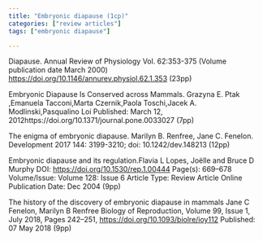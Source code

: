 ```yaml
---
title: "Embryonic diapause (1cp)"
categories: ["review articles"]
tags: ["embryonic diapause"]

---
```

Diapause. Annual Review of Physiology Vol. 62:353-375 (Volume publication date March 2000) https://doi.org/10.1146/annurev.physiol.62.1.353 (23pp)

Embryonic Diapause Is Conserved across Mammals. Grazyna E. Ptak ,Emanuela Tacconi,Marta Czernik,Paola Toschi,Jacek A. Modlinski,Pasqualino Loi Published: March 12, 2012https://doi.org/10.1371/journal.pone.0033027 (7pp)

The enigma of embryonic diapause. Marilyn B. Renfree, Jane C. Fenelon. Development 2017 144: 3199-3210; doi: 10.1242/dev.148213 (12pp)

Embryonic diapause and its regulation.Flavia L Lopes, Joëlle and Bruce D Murphy DOI: https://doi.org/10.1530/rep.1.00444 Page(s): 669–678 Volume/Issue: Volume 128: Issue 6
Article Type: Review Article Online Publication Date: Dec 2004 (9pp)

The history of the discovery of embryonic diapause in mammals Jane C Fenelon, Marilyn B Renfree
Biology of Reproduction, Volume 99, Issue 1, July 2018, Pages 242–251, https://doi.org/10.1093/biolre/ioy112
Published: 07 May 2018 (9pp)